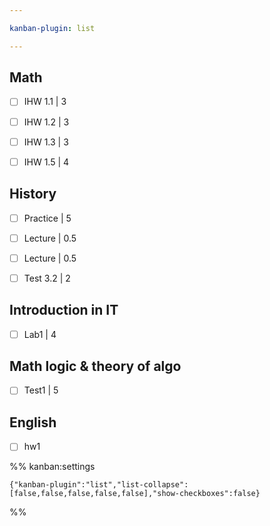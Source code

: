 ```yaml
---

kanban-plugin: list

---
```


## Math

- [ ] IHW 1.1 | 3
- [ ] IHW 1.2 | 3
- [ ] IHW 1.3 | 3
- [ ] IHW 1.5 | 4


## History

- [ ] Practice | 5
- [ ] Lecture | 0.5
- [ ] Lecture | 0.5
- [ ] Test 3.2 | 2


## Introduction in IT

- [ ] Lab1 | 4


## Math logic & theory of algo

- [ ] Test1 | 5


## English

- [ ] hw1




%% kanban:settings
```
{"kanban-plugin":"list","list-collapse":[false,false,false,false,false],"show-checkboxes":false}
```
%%